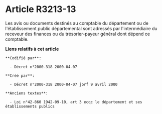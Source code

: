 # Article R3213-13

Les avis ou documents destinés au comptable du département ou de l'établissement public départemental sont adressés par
l'intermédiaire du receveur des finances ou du trésorier-payeur général dont dépend ce comptable.

**Liens relatifs à cet article**

	**Codifié par**:

	  - Décret n°2000-318 2000-04-07

	**Créé par**:

	  - Décret n°2000-318 2000-04-07 jorf 9 avril 2000

	**Anciens textes**:

	  - Loi n°42-860 1942-09-10, art 3 ecqc le département et ses établissements publics
